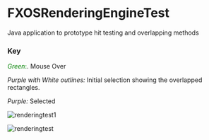 # FXOSRenderingEngineTest
Java application to prototype hit testing and overlapping methods

### Key

<span style="color:green">*Green*:</span>. Mouse Over

*Purple with White outlines:* Initial selection showing the overlapped rectangles.

*Purple:* Selected


![renderingtest1](https://user-images.githubusercontent.com/37045780/121402404-77711180-c91f-11eb-908c-e7a10844a8b8.png)


![renderingtest](https://user-images.githubusercontent.com/37045780/121402256-45f84600-c91f-11eb-97b8-2632d253121d.png)




